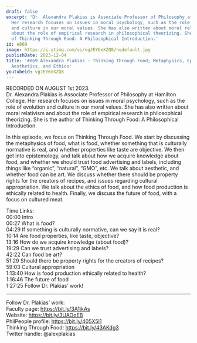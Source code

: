 ```yaml
---
draft: false
excerpt: 'Dr. Alexandra Plakias is Associate Professor of Philosophy at Hamilton College.
  Her research focuses on issues in moral psychology, such as the role of evolution
  and culture in our moral values. She has also written about moral relativism and
  about the role of empirical research in philosophical theorizing. She is the author
  of Thinking Through Food: A Philosophical Introduction.'
id: e869
image: https://i.ytimg.com/vi/vgJEY6eXZQ8/hqdefault.jpg
publishDate: 2023-12-04
title: '#869 Alexandra Plakias - Thinking Through Food; Metaphysics, Epistemology,
  Aesthetics, and Ethics'
youtubeid: vgJEY6eXZQ8
---
```

RECORDED ON AUGUST 1st 2023.  
Dr. Alexandra Plakias is Associate Professor of Philosophy at Hamilton College. Her research focuses on issues in moral psychology, such as the role of evolution and culture in our moral values. She has also written about moral relativism and about the role of empirical research in philosophical theorizing. She is the author of Thinking Through Food: A Philosophical Introduction.

In this episode, we focus on Thinking Through Food. We start by discussing the metaphysics of food, what is food, whether something that is culturally normative is real, and whether properties like taste are objective. We then get into epistemology, and talk about how we acquire knowledge about food, and whether we should trust food advertising and labels, including things like “organic”, “natural”, “GMO”, etc. We talk about aesthetic, and whether food can be art. We discuss whether there should be property rights for the creators of recipes, and issues regarding cultural appropriation. We talk about the ethics of food, and how food production is ethically related to health. Finally, we discuss the future of food, with a focus on cultured meat.

Time Links:  
00:00 Intro  
00:27  What is food?  
04:29  If something is culturally normative, can we say it is real?  
10:14  Are food properties, like taste, objective?  
13:16  How do we acquire knowledge (about food)?  
19:29  Can we trust advertising and labels?  
42:22  Can food be art?  
51:29  Should there be property rights for the creators of recipes?  
59:03  Cultural appropriation  
1:13:40  How is food production ethically related to health?  
1:16:46  The future of food  
1:27:25  Follow Dr. Plakias’ work!

---

Follow Dr. Plakias’ work:  
Faculty page: https://bit.ly/3A1ikAs  
Website: https://bit.ly/3UAOoEB  
PhilPeople profile: https://bit.ly/405X5I1  
Thinking Through Food: https://bit.ly/43AKdg3  
Twitter handle: @alexplakias
